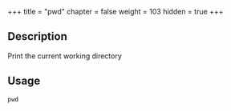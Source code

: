 +++
title = "pwd"
chapter = false
weight = 103
hidden = true
+++

## Description
Print the current working directory

## Usage
```
pwd
```

